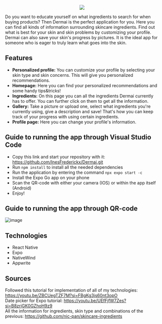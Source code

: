 <p align="center">
  <img src="https://github.com/InesFrederickx/Dermai/assets/91268819/50048943-e8bd-49e5-9c5f-7d07f0f97ccb" />
</p>
Do you want to educate yourself on what ingredients to search for when buying products? Then Dermai is the perfect application for you. Here you can find all kinds of information surrounding skincare ingredients. Find out what is best for your skin and skin problems by customizing your profile. Dermai can also save your skin's progress by pictures. It is the ideal app for someone who is eager to truly learn what goes into the skin.

## Features
- **Personalized profile:** You can customize your profile by selecting your skin type and skin concerns. This will give you personalized recommendations.
- **Homepage:** Here you can find your personalized recommendations and some handy tips&tricks!
- **Ingredients:** On this page you can all the ingredients Dermai currently has to offer. You can further click on them to get all the information.
- **Gallery:** Take a picture or upload one, select what ingredients you're currently using, give a description and save! That's how you can keep track of your progress with using certain ingredients.
- **Profile page:** Here you can change your profile's information.

## Guide to running the app through Visual Studio Code
- Copy this link and start your repository with it: https://github.com/InesFrederickx/Dermai.git
- Run `npm install` to install all the needed dependencies
- Run the application by entering the command `npx expo start -c`
- Install the Expo Go app on your phone
- Scan the QR-code with either your camera (IOS) or within the app itself (Android)
- Enjoy!

## Guide to running the app through QR-code
![image](https://github.com/InesFrederickx/Dermai/assets/91268819/51db52ef-5f6a-4bcf-bac7-33da406651e2)


## Technologies
- React Native
- Expo
- NativeWind
- Appwrite

## Sources
Followed this tutorial for implementation of all of my technologies: https://youtu.be/ZBCUegTZF7M?si=FBgKg3js60nt3opO<br/>
Date picker for Expo tutorial: https://youtu.be/UEfFjfW7Zes?si=B8zrjGK0GZhoH9z9<br/>
All the information for ingredients, skin type and combinations of the previous: https://github.com/nic-pan/skincare-ingredients<br/>
